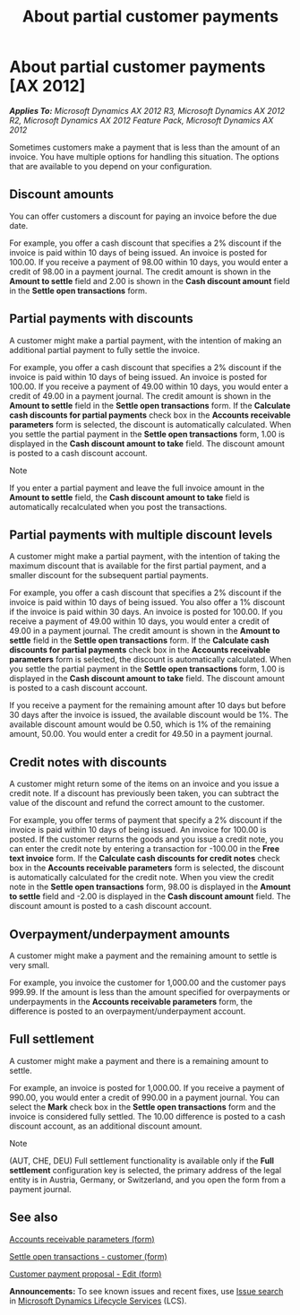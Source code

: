 ﻿---
title: About partial customer payments
TOCTitle: About partial customer payments
ms:assetid: b770f7d4-a82f-4182-b747-b457f65e5100
ms:mtpsurl: https://technet.microsoft.com/en-us/library/Hh242758(v=AX.60)
ms:contentKeyID: 36059103
ms.date: 04/18/2014
mtps_version: v=AX.60
f1_keywords:
- notes
- payments
- partial
- full
- payment
- settlement
- discount
- credit
- note
- overpayment
- overpayments
- underpayment
- underpayments
---

# About partial customer payments [AX 2012]


_**Applies To:** Microsoft Dynamics AX 2012 R3, Microsoft Dynamics AX 2012 R2, Microsoft Dynamics AX 2012 Feature Pack, Microsoft Dynamics AX 2012_

Sometimes customers make a payment that is less than the amount of an invoice. You have multiple options for handling this situation. The options that are available to you depend on your configuration.

## Discount amounts

You can offer customers a discount for paying an invoice before the due date.

For example, you offer a cash discount that specifies a 2% discount if the invoice is paid within 10 days of being issued. An invoice is posted for 100.00. If you receive a payment of 98.00 within 10 days, you would enter a credit of 98.00 in a payment journal. The credit amount is shown in the **Amount to settle** field and 2.00 is shown in the **Cash discount amount** field in the **Settle open transactions** form.

## Partial payments with discounts

A customer might make a partial payment, with the intention of making an additional partial payment to fully settle the invoice.

For example, you offer a cash discount that specifies a 2% discount if the invoice is paid within 10 days of being issued. An invoice is posted for 100.00. If you receive a payment of 49.00 within 10 days, you would enter a credit of 49.00 in a payment journal. The credit amount is shown in the **Amount to settle** field in the **Settle open transactions** form. If the **Calculate cash discounts for partial payments** check box in the **Accounts receivable parameters** form is selected, the discount is automatically calculated. When you settle the partial payment in the **Settle open transactions** form, 1.00 is displayed in the **Cash discount amount to take** field. The discount amount is posted to a cash discount account.


> [!NOTE]
> <P>If you enter a partial payment and leave the full invoice amount in the <STRONG>Amount to settle</STRONG> field, the <STRONG>Cash discount amount to take</STRONG> field is automatically recalculated when you post the transactions.</P>



## Partial payments with multiple discount levels

A customer might make a partial payment, with the intention of taking the maximum discount that is available for the first partial payment, and a smaller discount for the subsequent partial payments.

For example, you offer a cash discount that specifies a 2% discount if the invoice is paid within 10 days of being issued. You also offer a 1% discount if the invoice is paid within 30 days. An invoice is posted for 100.00. If you receive a payment of 49.00 within 10 days, you would enter a credit of 49.00 in a payment journal. The credit amount is shown in the **Amount to settle** field in the **Settle open transactions** form. If the **Calculate cash discounts for partial payments** check box in the **Accounts receivable parameters** form is selected, the discount is automatically calculated. When you settle the partial payment in the **Settle open transactions** form, 1.00 is displayed in the **Cash discount amount to take** field. The discount amount is posted to a cash discount account.

If you receive a payment for the remaining amount after 10 days but before 30 days after the invoice is issued, the available discount would be 1%. The available discount amount would be 0.50, which is 1% of the remaining amount, 50.00. You would enter a credit for 49.50 in a payment journal.

## Credit notes with discounts

A customer might return some of the items on an invoice and you issue a credit note. If a discount has previously been taken, you can subtract the value of the discount and refund the correct amount to the customer.

For example, you offer terms of payment that specify a 2% discount if the invoice is paid within 10 days of being issued. An invoice for 100.00 is posted. If the customer returns the goods and you issue a credit note, you can enter the credit note by entering a transaction for -100.00 in the **Free text invoice** form. If the **Calculate cash discounts for credit notes** check box in the **Accounts receivable parameters** form is selected, the discount is automatically calculated for the credit note. When you view the credit note in the **Settle open transactions** form, 98.00 is displayed in the **Amount to settle** field and -2.00 is displayed in the **Cash discount amount** field. The discount amount is posted to a cash discount account.

## Overpayment/underpayment amounts

A customer might make a payment and the remaining amount to settle is very small.

For example, you invoice the customer for 1,000.00 and the customer pays 999.99. If the amount is less than the amount specified for overpayments or underpayments in the **Accounts receivable parameters** form, the difference is posted to an overpayment/underpayment account.

## Full settlement

A customer might make a payment and there is a remaining amount to settle.

For example, an invoice is posted for 1,000.00. If you receive a payment of 990.00, you would enter a credit of 990.00 in a payment journal. You can select the **Mark** check box in the **Settle open transactions** form and the invoice is considered fully settled. The 10.00 difference is posted to a cash discount account, as an additional discount amount.


> [!NOTE]
> <P>(AUT, CHE, DEU) Full settlement functionality is available only if the <STRONG>Full settlement</STRONG> configuration key is selected, the primary address of the legal entity is in Austria, Germany, or Switzerland, and you open the form from a payment journal.</P>



## See also

[Accounts receivable parameters (form)](https://technet.microsoft.com/en-us/library/aa576993\(v=ax.60\))

[Settle open transactions - customer (form)](https://technet.microsoft.com/en-us/library/aa558602\(v=ax.60\))

[Customer payment proposal - Edit (form)](https://technet.microsoft.com/en-us/library/aa554074\(v=ax.60\))

  
**Announcements:** To see known issues and recent fixes, use [Issue search](http://go.microsoft.com/fwlink/?linkid=389258) in [Microsoft Dynamics Lifecycle Services](http://go.microsoft.com/fwlink/?linkid=306505) (LCS).

